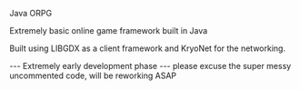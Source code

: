 Java ORPG

Extremely basic online game framework built in Java

Built using LIBGDX as a client framework and KryoNet for the networking.

--- Extremely early development phase ---
please excuse the super messy uncommented code, will be reworking ASAP

